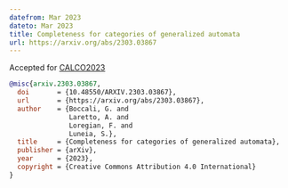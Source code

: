 ```yaml
---
datefrom: Mar 2023
dateto: Mar 2023
title: Completeness for categories of generalized automata
url: https://arxiv.org/abs/2303.03867
---
```

Accepted for [CALCO2023](https://www.coalg.org/calco-mfps-2023/calco/accepted/)

```bibtex
@misc{arxiv.2303.03867,
  doi       = {10.48550/ARXIV.2303.03867},
  url       = {https://arxiv.org/abs/2303.03867},
  author    = {Boccali, G. and
               Laretto, A. and
               Loregian, F. and
               Luneia, S.},
  title     = {Completeness for categories of generalized automata},
  publisher = {arXiv},
  year      = {2023},
  copyright = {Creative Commons Attribution 4.0 International}
}
```
